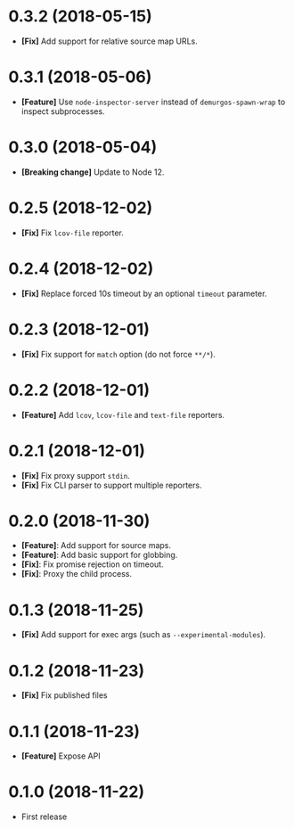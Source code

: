 # 0.3.2 (2018-05-15)

- **[Fix]** Add support for relative source map URLs.

# 0.3.1 (2018-05-06)

- **[Feature]** Use `node-inspector-server` instead of `demurgos-spawn-wrap` to inspect subprocesses.

# 0.3.0 (2018-05-04)

- **[Breaking change]** Update to Node 12.

# 0.2.5 (2018-12-02)

- **[Fix]** Fix `lcov-file` reporter.

# 0.2.4 (2018-12-02)

- **[Fix]** Replace forced 10s timeout by an optional `timeout` parameter.

# 0.2.3 (2018-12-01)

- **[Fix]** Fix support for `match` option (do not force `**/*`).

# 0.2.2 (2018-12-01)

- **[Feature]** Add `lcov`, `lcov-file` and `text-file` reporters.

# 0.2.1 (2018-12-01)

- **[Fix]** Fix proxy support `stdin`.
- **[Fix]** Fix CLI parser to support multiple reporters.

# 0.2.0 (2018-11-30)

- **[Feature]**: Add support for source maps.
- **[Feature]**: Add basic support for globbing.
- **[Fix]**: Fix promise rejection on timeout.
- **[Fix]**: Proxy the child process.

# 0.1.3 (2018-11-25)

- **[Fix]** Add support for exec args (such as `--experimental-modules`).

# 0.1.2 (2018-11-23)

- **[Fix]** Fix published files

# 0.1.1 (2018-11-23)

- **[Feature]** Expose API

# 0.1.0 (2018-11-22)

- First release
